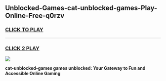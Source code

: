 
## Unblocked-Games-cat-unblocked-games-Play-Online-Free-q0rzv
<h3>
<a href="https://premium76.site?title=cat-unblocked-games&ref=26A">CLICK TO PLAY</a></h3>
<hr>

<h3>
<a href="https://premium76.site?title=cat-unblocked-games&ref=26A">CLICK 2 PLAY</a>
  
</h3>

<a href="https://premium76.site?title=cat-unblocked-games&ref=26A"><img src="https://clearcache.store/games.png"></a>


**cat-unblocked-games games unblocked: Your Gateway to Fun and Accessible Online Gaming**

